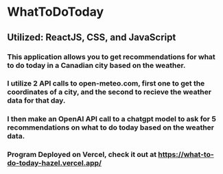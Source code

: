# WhatToDoToday

## Utilized: ReactJS, CSS, and JavaScript

### This application allows you to get recommendations for what to do today in a Canadian city based on the weather.

### I utilize 2 API calls to open-meteo.com, first one to get the coordinates of a city, and the second to recieve the weather data for that day.

### I then make an OpenAI API call to a chatgpt model to ask for 5 recommendations on what to do today based on the weather data.

### Program Deployed on Vercel, check it out at https://what-to-do-today-hazel.vercel.app/
